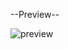 --Preview--

![preview](https://github.com/Efkanbt/House-Design-Frontend/assets/95717776/b2f8ebea-3a1c-45be-8b7e-460282883dea)
